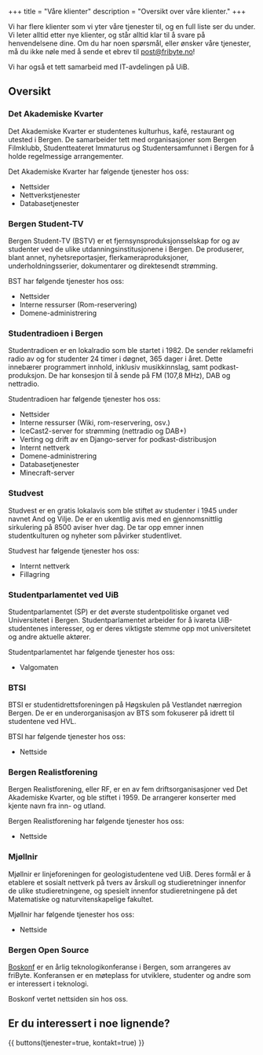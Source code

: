 +++
title = "Våre klienter"
description = "Oversikt over våre klienter."
+++

Vi har flere klienter som vi yter våre tjenester til, og en full liste ser du under. Vi leter alltid etter nye klienter, og står alltid klar til å svare på henvendelsene dine. Om du har noen spørsmål, eller ønsker våre tjenester, må du ikke nøle med å sende et ebrev til [post@fribyte.no](mailto:post@fribyte.no)!

Vi har også et tett samarbeid med IT-avdelingen på UiB.

## Oversikt

### Det Akademiske Kvarter

Det Akademiske Kvarter er studentenes kulturhus, kafé, restaurant og utested i Bergen. De samarbeider tett med organisasjoner som Bergen Filmklubb, Studentteateret Immaturus og Studentersamfunnet i Bergen for å holde regelmessige arrangementer.

Det Akademiske Kvarter har følgende tjenester hos oss:

- Nettsider
- Nettverkstjenester
- Databasetjenester

### Bergen Student-TV

Bergen Student-TV (BSTV) er et fjernsynsproduksjonsselskap for og av studenter ved de ulike utdanningsinstitusjonene i Bergen. De produserer, blant annet, nyhetsreportasjer, flerkameraproduksjoner, underholdningsserier, dokumentarer og direktesendt strømming.

BST har følgende tjenester hos oss:

- Nettsider 
- Interne ressurser (Rom-reservering)
- Domene-administrering

### Studentradioen i Bergen

Studentradioen er en lokalradio som ble startet i 1982. De sender reklamefri radio av og for studenter 24 timer i døgnet, 365 dager i året. Dette innebærer programmert innhold, inklusiv musikkinnslag, samt podkast-produksjon. De har konsesjon til å sende på FM (107,8 MHz), DAB og nettradio.

Studentradioen har følgende tjenester hos oss:

- Nettsider
- Interne ressurser (Wiki, rom-reservering, osv.)
- IceCast2-server for strømming (nettradio og DAB+)
- Verting og drift av en Django-server for podkast-distribusjon
- Internt nettverk
- Domene-administrering
- Databasetjenester
- Minecraft-server

### Studvest

Studvest er en gratis lokalavis som ble stiftet av studenter i 1945 under navnet And og Vilje. De er en ukentlig avis med en gjennomsnittlig sirkulering på 8500 aviser hver dag. De tar opp emner innen studentkulturen og nyheter som påvirker studentlivet.

Studvest har følgende tjenester hos oss:

- Internt nettverk
- Fillagring

### Studentparlamentet ved UiB

Studentparlamentet (SP) er det øverste studentpolitiske organet ved Universitetet i Bergen. Studentparlamentet arbeider for å ivareta UiB-studentenes interesser, og er deres viktigste stemme opp mot universitetet og andre aktuelle aktører.

Studentparlamentet har følgende tjenester hos oss:

- Valgomaten

### BTSI

BTSI er studentidrettsforeningen på Høgskulen på Vestlandet nærregion Bergen. De er en underorganisasjon av BTS som fokuserer på idrett til studentene ved HVL.

BTSI har følgende tjenester hos oss:

- Nettside

### Bergen Realistforening

Bergen Realistforening, eller RF, er en av fem driftsorganisasjoner ved Det Akademiske Kvarter, og ble stiftet i 1959. De arrangerer konserter med kjente navn fra inn- og utland. 

Bergen Realistforening har følgende tjenester hos oss:

- Nettside

### Mjøllnir

Mjøllnir er linjeforeningen for geologistudentene ved UiB. Deres formål er å etablere et sosialt nettverk på tvers av årskull og studieretninger innenfor de ulike studieretningene, og spesielt innenfor studieretningene på det Matematiske og naturvitenskapelige fakultet.

Mjøllnir har følgende tjenester hos oss:

- Nettside

### Bergen Open Source

[Boskonf](https://boskonf.no) er en årlig teknologikonferanse i Bergen, som arrangeres av friByte. Konferansen er en møteplass for utviklere, studenter og andre som er interessert i teknologi.

Boskonf vertet nettsiden sin hos oss.

## Er du interessert i noe lignende?

{{ buttons(tjenester=true, kontakt=true) }}
